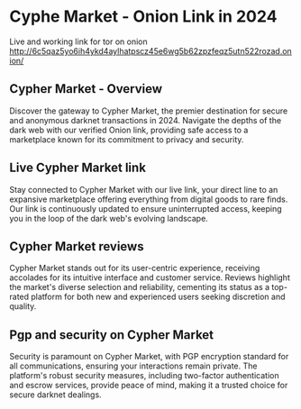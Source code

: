 # Cyphe Market - Onion Link in 2024
Live and working link for tor on onion http://6c5qaz5yo6ih4ykd4aylhatpscz45e6wg5b62zpzfeqz5utn522rozad.onion/

## Cypher Market - Overview 

Discover the gateway to Cypher Market, the premier destination for secure and anonymous darknet transactions in 2024. Navigate the depths of the dark web with our verified Onion link, providing safe access to a marketplace known for its commitment to privacy and security.

## Live Cypher Market link

Stay connected to Cypher Market with our live link, your direct line to an expansive marketplace offering everything from digital goods to rare finds. Our link is continuously updated to ensure uninterrupted access, keeping you in the loop of the dark web's evolving landscape.

## Cypher Market reviews

Cypher Market stands out for its user-centric experience, receiving accolades for its intuitive interface and customer service. Reviews highlight the market's diverse selection and reliability, cementing its status as a top-rated platform for both new and experienced users seeking discretion and quality.

## Pgp and security on Cypher Market

Security is paramount on Cypher Market, with PGP encryption standard for all communications, ensuring your interactions remain private. The platform's robust security measures, including two-factor authentication and escrow services, provide peace of mind, making it a trusted choice for secure darknet dealings.
